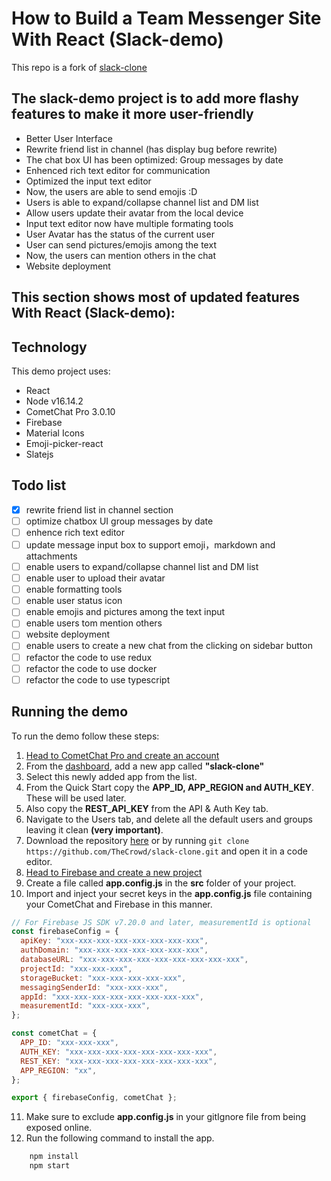 # How to Build a Team Messenger Site With React (Slack-demo)

This repo is a fork of [slack-clone](https://github.com/Daltonic/slack-clone)

## The slack-demo project is to add more flashy features to make it more user-friendly

- Better User Interface
- Rewrite friend list in channel (has display bug before rewrite)
- The chat box UI has been optimized: Group messages by date
- Enhenced rich text editor for communication
- Optimized the input text editor
- Now, the users are able to send emojis :D
- Users is able to expand/collapse channel list and DM list
- Allow users update their avatar from the local device
- Input text editor now have multiple formating tools
- User Avatar has the status of the current user 
- User can send pictures/emojis among the text
- Now, the users can mention others in the chat
- Website deployment

## This section shows most of updated features With React (Slack-demo):

## Technology

This demo project uses:

- React
- Node v16.14.2
- CometChat Pro 3.0.10
- Firebase
- Material Icons
- Emoji-picker-react
- Slatejs


## Todo list

- [x] rewrite friend list in channel section
- [ ] optimize chatbox UI group messages by date
- [ ] enhence rich text editor
- [ ] update message input box to support emoji，markdown and attachments
- [ ] enable users to expand/collapse channel list and DM list
- [ ] enable user to upload their avatar
- [ ] enable formatting tools 
- [ ] enable user status icon
- [ ] enable emojis and pictures among the text input
- [ ] enable users tom mention others
- [ ] website deployment
- [ ] enable users to create a new chat from the clicking on sidebar button
- [ ] refactor the code to use redux
- [ ] refactor the code to use docker
- [ ] refactor the code to use typescript

## Running the demo

To run the demo follow these steps:

1. [Head to CometChat Pro and create an account](https://app.cometchat.com/signup)
2. From the [dashboard](https://app.cometchat.com/apps), add a new app called **"slack-clone"**
3. Select this newly added app from the list.
4. From the Quick Start copy the **APP_ID, APP_REGION and AUTH_KEY**. These will be used later.
5. Also copy the **REST_API_KEY** from the API & Auth Key tab.
6. Navigate to the Users tab, and delete all the default users and groups leaving it clean **(very important)**.
7. Download the repository [here](https://github.com/TheCrowd/slack-clone.git) or by running `git clone https://github.com/TheCrowd/slack-clone.git` and open it in a code editor.
8. [Head to Firebase and create a new project](https://console.firebase.google.com)
9. Create a file called **app.config.js** in the **src** folder of your project.
10. Import and inject your secret keys in the **app.config.js** file containing your CometChat and Firebase in this manner.

```js
// For Firebase JS SDK v7.20.0 and later, measurementId is optional
const firebaseConfig = {
  apiKey: "xxx-xxx-xxx-xxx-xxx-xxx-xxx-xxx",
  authDomain: "xxx-xxx-xxx-xxx-xxx-xxx-xxx",
  databaseURL: "xxx-xxx-xxx-xxx-xxx-xxx-xxx-xxx-xxx",
  projectId: "xxx-xxx-xxx",
  storageBucket: "xxx-xxx-xxx-xxx-xxx",
  messagingSenderId: "xxx-xxx-xxx",
  appId: "xxx-xxx-xxx-xxx-xxx-xxx-xxx-xxx",
  measurementId: "xxx-xxx-xxx",
};

const cometChat = {
  APP_ID: "xxx-xxx-xxx",
  AUTH_KEY: "xxx-xxx-xxx-xxx-xxx-xxx-xxx-xxx",
  REST_KEY: "xxx-xxx-xxx-xxx-xxx-xxx-xxx-xxx",
  APP_REGION: "xx",
};

export { firebaseConfig, cometChat };
```

11. Make sure to exclude **app.config.js** in your gitIgnore file from being exposed online.
12. Run the following command to install the app.

```sh
    npm install
    npm start
```
